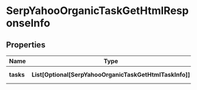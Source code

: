 # SerpYahooOrganicTaskGetHtmlResponseInfo


## Properties

| Name | Type | Description | Notes |
|------------ | ------------- | ------------- | -------------|
**tasks** | **List[Optional[SerpYahooOrganicTaskGetHtmlTaskInfo]]** | array of tasks |[optional]|